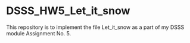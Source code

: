 # DSSS_HW5_Let_it_snow
This repository is to implement the file Let_it_snow as a part of my DSSS module Assignment No. 5. 
